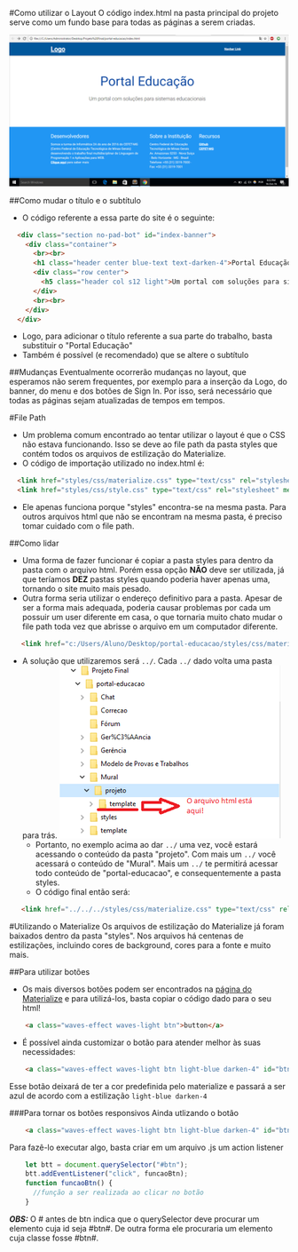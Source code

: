 #Como utilizar o Layout
O código index.html na pasta principal do projeto serve como um fundo base para todas as páginas a serem criadas.

![Imagem do layout][layout]

##Como mudar o título e o subtítulo
* O código referente a essa parte do site é o seguinte:  
```html
  <div class="section no-pad-bot" id="index-banner">
    <div class="container">
      <br><br>
      <h1 class="header center blue-text text-darken-4">Portal Educação</h1>
      <div class="row center">
        <h5 class="header col s12 light">Um portal com soluções para sistemas educacionais</h5>
      </div>
      <br><br>
    </div>
  </div>
```
- Logo, para adicionar o título referente a sua parte do trabalho, basta substituir o "Portal Educação"
- Também é possível (e recomendado) que se altere o subtítulo

##Mudanças
Eventualmente ocorrerão mudanças no layout, que esperamos não serem frequentes, por exemplo para a inserção da Logo, do banner, do menu
e dos botões de Sign In. Por isso, será necessário que todas as páginas sejam atualizadas de tempos em tempos.

#File Path
- Um problema comum encontrado ao tentar utilizar o layout é que o CSS não estava funcionando. Isso se deve ao file path da pasta styles
que contém todos os arquivos de estilização do Materialize.  
- O código de importação utilizado no index.html é:
```html
  <link href="styles/css/materialize.css" type="text/css" rel="stylesheet" media="screen,projection"/>
  <link href="styles/css/style.css" type="text/css" rel="stylesheet" media="screen,projection"/>
```
- Ele apenas funciona porque "styles" encontra-se na mesma pasta. Para outros arquivos html que não se encontram na mesma pasta,
é preciso tomar cuidado com o file path.

##Como lidar
- Uma forma de fazer funcionar é copiar a pasta styles para dentro da pasta com o arquivo html. Porém essa opção **NÃO** deve ser
utilizada, já que teríamos **DEZ** pastas styles quando poderia haver apenas uma, tornando o site muito mais pesado.  
- Outra forma seria utilizar o endereço definitivo para a pasta. Apesar de ser a forma mais adequada, poderia causar problemas por
cada um possuir um user diferente em casa, o que tornaria muito chato mudar o file path toda vez que abrisse o arquivo em um computador
diferente.
```html
   <link href="c:/Users/Aluno/Desktop/portal-educacao/styles/css/materialize.css" type="text/css" rel="stylesheet" media="screen,projection"/>
```
- A solução que utilizaremos será ``../``. Cada ``../`` dado volta uma pasta para trás.
![Imagem exemplificando file path][file path]  
  - Portanto, no exemplo acima ao dar ``../`` uma vez, você estará acessando o conteúdo da pasta "projeto". Com mais um ``../`` você
acessará o conteúdo de "Mural". Mais um ``../`` te permitirá acessar todo conteúdo de "portal-educacao", e consequentemente a pasta styles.  
  - O código final então será:
```html
   <link href="../../../styles/css/materialize.css" type="text/css" rel="stylesheet" media="screen,projection"/>
```

#Utilizando o Materialize
Os arquivos de estilização do Materialize já foram baixados dentro da pasta "styles". Nos arquivos há centenas de estilizações,
incluindo cores de background, cores para a fonte e muito mais.

##Para utilizar botões
- Os mais diversos botões podem ser encontrados na [página do Materialize][pag materialize] e para utilizá-los, basta copiar o código
dado para o seu html!
```html
    <a class="waves-effect waves-light btn">button</a>
```
- É possível ainda customizar o botão para atender melhor às suas necessidades:
```html
    <a class="waves-effect waves-light btn light-blue darken-4" id="btn">button</a>
```
Esse botão deixará de ter a cor predefinida pelo materialize e passará a ser azul de acordo com a estilização ``light-blue darken-4``

###Para tornar os botões responsivos
Ainda utlizando o botão
```html
    <a class="waves-effect waves-light btn light-blue darken-4" id="btn">button</a>
```
Para fazê-lo executar algo, basta criar em um arquivo .js um action listener
```js
    let btt = document.querySelector("#btn");
    btt.addEventListener("click", funcaoBtn);
    function funcaoBtn() {
      //função a ser realizada ao clicar no botão
    }
```

**_OBS:_** O # antes de btn indica que o querySelector deve procurar um elemento cuja id seja #btn#. De outra forma ele procuraria
um elemento cuja classe fosse #btn#.


[layout]: https://github.com/paula-mr/Aplica-es-para-Web/blob/master/apresent/1.PNG
[file path]: https://github.com/paula-mr/Aplica-es-para-Web/blob/master/apresent/2.PNG
[pag materialize]: http://materializecss.com/buttons.html
